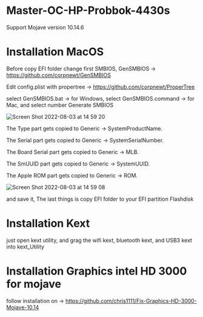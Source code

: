 # Master-OC-HP-Probbok-4430s

Support Mojave version 10.14.6

# Installation MacOS

Before copy EFI folder change first SMBIOS, GenSMBIOS -> https://github.com/corpnewt/GenSMBIOS

Edit config.plist with propertree -> https://github.com/corpnewt/ProperTree

select GenSMBIOS.bat -> for Windows, select GenSMBIOS.command -> for Mac, and select number Generate SMBIOS

![Screen Shot 2022-08-03 at 14 59 20](https://user-images.githubusercontent.com/98264074/182556836-39cc5c79-dad0-4ffe-819d-98470daaf4aa.png)

The Type part gets copied to Generic -> SystemProductName.

The Serial part gets copied to Generic -> SystemSerialNumber.

The Board Serial part gets copied to Generic -> MLB.

The SmUUID part gets copied to Generic -> SystemUUID.

The Apple ROM part gets copied to Generic -> ROM.

![Screen Shot 2022-08-03 at 14 59 08](https://user-images.githubusercontent.com/98264074/182559634-0ed5cb84-873e-480c-a0db-de9627590a94.png)

and save it, The last things is copy EFI folder to your EFI partition Flashdisk

# Installation Kext

just open kext utility, and grag the wifi kext, bluetooth kext, and USB3 kext into kext_Utility 

# Installation Graphics intel HD 3000 for mojave

follow installation on -> https://github.com/chris1111/Fix-Graphics-HD-3000-Mojave-10.14



